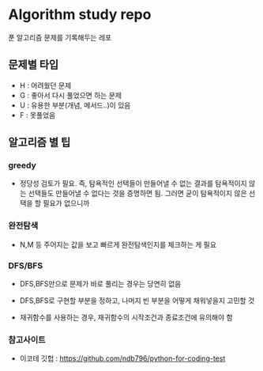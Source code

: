 # Algorithm study repo
푼 알고리즘 문제를 기록해두는 레포

## 문제별 타입
- H : 어려웠던 문제
- G : 좋아서 다시 풀었으면 하는 문제
- U : 유용한 부분(개념, 메서드..)이 있음
- F : 못풀었음

## 알고리즘 별 팁

### greedy
- 정당성 검토가 필요. 즉, 탐욕적인 선택들이 만들어낼 수 없는 결과를 탐욕적이지 않는 선택들도 만들어낼 수 없다는 것을 증명하면 됨. 그러면 굳이 탐욕적이지 않은 선택을 할 필요가 없으니까

### 완전탐색
- N,M 등 주어지는 값을 보고 빠르게 완전탐색인지를 체크하는 게 필요

### DFS/BFS
- DFS,BFS만으로 문제가 바로 풀리는 경우는 당연히 없음
- DFS,BFS로 구현할 부분을 정하고, 나머지 빈 부분을 어떻게 채워넣을지 고민할 것

- 재귀함수를 사용하는 경우, 재귀함수의 시작조건과 종료조건에 유의해야 함


### 참고사이트
- 이코테 깃헙 : https://github.com/ndb796/python-for-coding-test